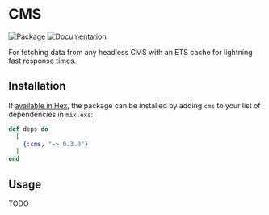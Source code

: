 # CMS

[![Package](https://img.shields.io/badge/-Package-important)](https://hex.pm/packages/cms) [![Documentation](https://img.shields.io/badge/-Documentation-blueviolet)](https://hexdocs.pm/cms)

For fetching data from any headless CMS with an ETS cache for lightning fast response times.

## Installation

If [available in Hex](https://hex.pm/docs/publish), the package can be installed
by adding `cms` to your list of dependencies in `mix.exs`:

```elixir
def deps do
  [
    {:cms, "~> 0.3.0"}
  ]
end
```

## Usage

TODO

